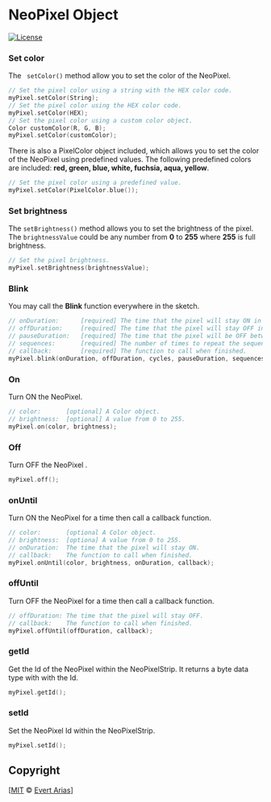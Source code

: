 # NeoPixel Object

[![License](http://img.shields.io/:license-mit-blue.svg)](http://doge.mit-license.org)



### Set color

The ``` setColor()``` method allow you to set the color of the NeoPixel. 

```c++
// Set the pixel color using a string with the HEX color code.
myPixel.setColor(String);
// Set the pixel color using the HEX color code.
myPixel.setColor(HEX);
// Set the pixel color using a custom color object.
Color customColor(R, G, B);
myPixel.setColor(customColor);
```

There is also a PixelColor object included, which allows you to set the color of the NeoPixel using predefined values. The following predefined colors are included: **red, green, blue, white, fuchsia, aqua, yellow**.

```c++
// Set the pixel color using a predefined value.
myPixel.setColor(PixelColor.blue());
```



### Set brightness

The ```setBrightness()```  method allows you to set the brightness of the pixel. The ```brightnessValue``` could be any number from **0** to **255** where **255** is full brightness.

```c++
// Set the pixel brightness.
myPixel.setBrightness(brightnessValue);
```



### Blink

You may call the **Blink** function everywhere in the sketch. 

```c++
// onDuration: 		[required] The time that the pixel will stay ON in the cycle.
// offDuration: 	[required] The time that the pixel will stay OFF in the cycle.
// pauseDuration: 	[required] The time that the pixel will be OFF between sequences.
// sequences: 		[required] The number of times to repeat the sequences.
// callback: 		[required] The function to call when finished.
myPixel.blink(onDuration, offDuration, cycles, pauseDuration, sequences, callback);
```



### On

Turn ON the NeoPixel.

```` c++
// color: 		[optional] A Color object.
// brightness: 	[optional] A value from 0 to 255.
myPixel.on(color, brightness);
````



### Off

Turn OFF the NeoPixel .

```` c++
myPixel.off();
````



### onUntil

Turn ON the NeoPixel for a time then call a callback function.

```` c++
// color:       [optional A Color object.
// brightness: 	[optiona] A value from 0 to 255.
// onDuration: 	The time that the pixel will stay ON.
// callback: 	The function to call when finished.
myPixel.onUntil(color, brightness, onDuration, callback);
````



### offUntil

Turn OFF the NeoPixel for a time then call a callback function.

```` c++
// offDuration: The time that the pixel will stay OFF.
// callback: 	The function to call when finished.
myPixel.offUntil(offDuration, callback);
````



### getId

Get the Id of the NeoPixel within the NeoPixelStrip.  It returns a byte data type with with the Id.

```` c++
myPixel.getId();
````



### setId

Set the NeoPixel Id within the NeoPixelStrip. 

```` c++
myPixel.setId();
````



## Copyright

[[MIT](../LICENSE.md) © [Evert Arias](https://ariascode.com)]